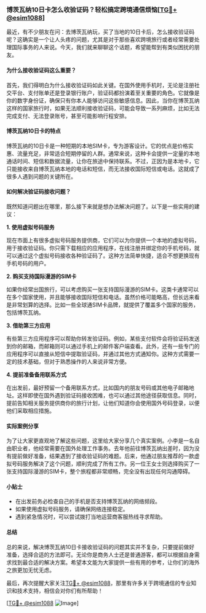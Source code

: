 ### 博茨瓦纳10日卡怎么收验证码？轻松搞定跨境通信烦恼[[TG💪+ @esim1088](https://t.me/s/esim1088)]

最近，有不少朋友在问：去博茨瓦纳玩，买了当地的10日卡后，怎么接收验证码呢？这确实是一个让人头疼的问题，尤其是对于那些喜欢跨境旅行或者经常需要处理国际事务的人来说。今天，我们就来聊聊这个话题，希望能帮到有类似困扰的朋友。

#### 为什么接收验证码这么重要？

首先，我们得明白为什么接收验证码如此关键。在国外使用手机时，无论是注册社交平台、支付账单还是登录银行账户，验证码都扮演着至关重要的角色。它就像是你的数字身份证，确保只有你本人能够访问这些敏感信息。因此，当你在博茨瓦纳这样的国家旅行时，如果无法顺利接收验证码，可能会导致一系列麻烦，比如无法完成支付、无法登录账号，甚至可能影响行程安排。

#### 博茨瓦纳10日卡的特点

博茨瓦纳的10日卡是一种短期的本地SIM卡，专为游客设计。它的优点是价格实惠、流量充足，非常适合短期停留的人群。通常来说，这种卡会提供一定量的本地通话时间、短信和数据流量，让你在旅途中保持联系。不过，正因为是本地卡，它只能接收来自博茨瓦纳本地的电话和短信，而无法接收国际短信或电话。这就成了很多人遇到问题的关键所在。

#### 如何解决验证码接收问题？

既然知道问题出在哪里，那么接下来就是想办法解决问题了。以下是一些实用的建议：

**1. 使用虚拟号码服务**

现在市面上有很多虚拟号码服务提供商，它们可以为你提供一个本地的虚拟号码，用于接收验证码。你只需下载相应的应用程序，在线注册并绑定你的手机号码，就可以通过这个虚拟号码接收各种验证码了。这种方法简单快捷，适合不想更换现有手机号码的用户。

**2. 购买支持国际漫游的SIM卡**

如果你经常出国旅行，可以考虑购买一张支持国际漫游的SIM卡。这类卡通常可以在多个国家使用，并且能够接收国际短信和电话。虽然价格可能略高，但长远来看是非常划算的选择。比如一些全球通SIM卡品牌，就提供了覆盖多个国家的服务，包括博茨瓦纳。

**3. 借助第三方应用**

有些第三方应用程序可以帮助你转发验证码。例如，某些支付软件会将验证码发送到你的邮箱，而邮箱则可以通过手机上的邮件客户端查看。此外，还有一些专门的应用程序可以直接从短信中提取验证码，并通过其他方式通知你。这种方式需要一定的技术基础，但对于熟悉操作的人来说非常方便。

**4. 提前准备备用联系方式**

在出发前，最好预留一个备用联系方式，比如国内的朋友号码或其他电子邮箱地址。这样即使在国外遇到验证码接收困难，也可以通过其他途径获取信息。同时，提前告知相关服务提供商你的旅行计划，让他们知道你会使用国外号码登录，以便他们采取相应措施。

#### 实际案例分享

为了让大家更直观地了解这些问题，这里给大家分享几个真实案例。小李是一名自由职业者，他经常需要在国外处理工作事务。去年他前往博茨瓦纳出差时，因为没有提前做好准备，结果遇到了接收验证码的难题。后来，他通过朋友推荐的一款虚拟号码服务解决了这个问题，顺利完成了所有工作。另一位王女士则选择购买了一张支持国际漫游的SIM卡，整个旅程都非常顺畅，完全没有出现任何沟通障碍。

#### 小贴士

- 在出发前务必检查自己的手机是否支持博茨瓦纳的网络频段。
- 如果使用虚拟号码服务，请确保网络连接稳定。
- 遇到紧急情况时，可以尝试拨打当地运营商客服热线寻求帮助。

#### 总结

总的来说，解决博茨瓦纳10日卡接收验证码的问题其实并不复杂，只要提前做好准备，选择合适的方法即可。无论你是商务人士还是普通游客，都可以根据自身需求找到最合适的解决方案。希望本文能为大家提供一些有用的参考，让你们的海外之旅更加无忧无虑。

最后，再次提醒大家关注[TG💪+ @esim1088](https://t.me/s/esim1088)，那里有许多关于跨境通信的专业知识和技术支持，相信会对你们有所帮助！

[[TG💪+ @esim1088](https://t.me/s/esim1088) ![Image](https://i.postimg.cc/4NQfJmqS/Snipaste-2025-05-13-00-14-12.png)]